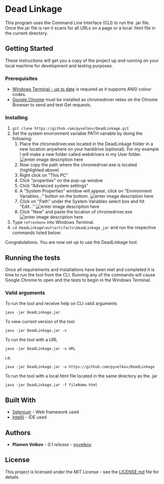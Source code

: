 
# Dead Linkage

This program uses the Command Line Interface (CLI) to run the .jar file. Once the jar file is ran it scans for all URLs on a page or a local .html file in the current directory.

## Getting Started

These instructions will get you a copy of the project up and running on your local machine for development and testing purposes.

### Prerequisites
 - [Windows Terminal - up to date](https://github.com/lextm/windowsterminal-shell) is required as it supports ANSI colour codes.
 - [Google Chrome](https://www.google.com/intl/en_ca/chrome/) must be installed as chromedriver relies on the Chrome Browser to send and test Get requests.

### Installing

 1. `git clone https://github.com/pyvelkov/DeadLinkage.git`
 2. Set the system environment variable PATH variable by doing the following:
	 1. Place the chromedriver.exe located in the DeadLinkage folder in a new location anywhere on your harddrive (optional). For my example I will make a new folder called webdrivers in my User folder.
![enter image description here](https://raw.githubusercontent.com/pyvelkov/DeadLinkage/master/0.1%20MDassets/chromedriver%2001.JPG?token=ANEOJ52DGUDODVIIMC6TP6K7OTSUG)
	2. Now copy the path where the chromedriver.exe is located (highlighted above)
	3. Right click on "This PC" 
	4. Click "properties" on the pop-up window
	5. Click "Advanced system settings"
	6. A "System Properties" window will appear, click on "Environment Variables..." button on the bottom.
![enter image description here](https://raw.githubusercontent.com/pyvelkov/DeadLinkage/master/0.1%20MDassets/chromedriver%2002.JPG?token=ANEOJ5352TCLEECP4KPPIDK7OTT7C)
	7. Click on "Path" under the System Variables select box and hit "Edit..."
![enter image description here](https://raw.githubusercontent.com/pyvelkov/DeadLinkage/master/0.1%20MDassets/chromedriver%2003.JPG?token=ANEOJ5354SMJW4YKXJDB6427OTUFI)
	8. Click "New" and paste the location of chromedriver.exe
![enter image description here](https://raw.githubusercontent.com/pyvelkov/DeadLinkage/master/0.1%20MDassets/chromedriver%2004.JPG?token=ANEOJ52FGLYAC4N3HPBOSH27OTUTW)
 3. Type `refreshenv` into Windows Terminal.
 4. `cd DeadLinkage\out\artifacts\DeadLinkage_jar` and run the respective commands listed below.

Congratulations. You are now set up to use the DeadLinkage tool.

## Running the tests

Once all requirements and installations have been met and completed it is time to run the tool from the CLI. Running any of the commands will cause Google Chrome to open and the tests to begin in the Windows Terminal.

### Valid arguments

To run the tool and receive help on CLI valid arguments

```
java -jar DeadLinkage.jar
```
To view current version of the tool

```
java -jar DeadLinkage.jar -v
```
To run the tool with a URL 

```
java -jar DeadLinkage.jar -u URL
```
i.e.
```
java -jar DeadLinkage.jar -u https://github.com/pyvelkov/DeadLinkage
```
To run the tool with a local html file located in the same directory as the .jar 

```
java -jar DeadLinkage.jar -f fileName.html
```
## Built With

 - [Selenium](https://www.selenium.dev/) - Web framework used
 - [Intellij](https://www.jetbrains.com/idea/) - IDE used


## Authors

* **Plamen Velkov** - *0.1 release* - [pyvelkov](https://github.com/pyvelkov)

## License

This project is licensed under the MIT License - see the [LICENSE.md](LICENSE.md) file for details

